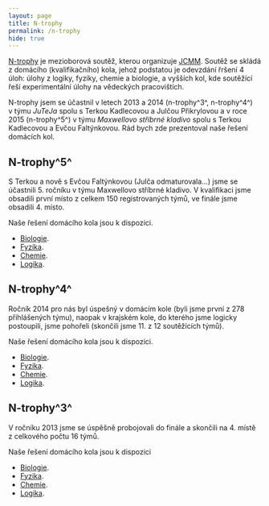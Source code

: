 ```yaml
---
layout: page
title: N-trophy
permalink: /n-trophy
hide: true
---
```


[N-trophy](http://www.ntrophy.cz/) je mezioborová soutěž, kterou organizuje
[JCMM](http://www.jcmm.cz/). Soutěž se skládá z domácího (kvalifikačního) kola,
jehož podstatou je odevzdání řršení 4 úloh: úlohy z logiky, fyziky, chemie a
biologie, a vyšších kol, kde soutěžící řeší experimentální úlohy na vědeckých
pracovištích.

N-trophy jsem se účastnil v letech 2013 a 2014 (n-trophy^3^, n-trophy^4^)
v týmu *JuTeJa* spolu s Terkou Kadlecovou a Julčou Přikrylovou a v roce 2015
(n-trophy^5^) v týmu *Maxwellovo stříbrné kladivo* spolu s Terkou Kadlecovou a
Evčou Faltýnkovou. Rád bych zde prezentoval naše řešení domácích kol.

## N-trophy^5^

S Terkou a nově s Evčou Faltýnkovou (Julča odmaturovala...) jsme se účastnili
5\. ročníku v týmu Maxwellovo stříbrné kladivo. V kvalifikaci jsme obsadili
první místo z celkem 150 registrovaných týmů, ve finále jsme obsadili 4. místo.

Naše řešení domácího kola jsou k dispozici.

 * [Biologie](assets/comps/2015-ntrophy-bio.pdf).
 * [Fyzika](assets/comps/2015-ntrophy-fyz.pdf).
 * [Chemie](assets/comps/2015-ntrophy-chem.pdf).
 * [Logika](assets/comps/2015-ntrophy-log.pdf).

## N-trophy^4^

Ročník 2014 pro nás byl úspešný v domácím kole (byli jsme první z 278
přihlášených týmu), naopak v krajském kole, do kterého jsme logicky postoupili,
jsme pohořeli (skončili jsme 11. z 12 soutěžících týmů).

Naše řešení domácího kola jsou k dispozici.

 * [Biologie](assets/comps/2014-ntrophy-bio.pdf).
 * [Fyzika](assets/comps/2014-ntrophy-fyz.pdf).
 * [Chemie](assets/comps/2014-ntrophy-chem.pdf).
 * [Logika](assets/comps/2014-ntrophy-log.pdf).

## N-trophy^3^

V ročníku 2013 jsme se úspěšně probojovali do finále a skončili na 4. místě
z celkového počtu 16 týmů.

Naše řešení domácího kola jsou k dispozici

 * [Biologie](assets/comps/2013-ntrophy-bio.pdf).
 * [Fyzika](assets/comps/2013-ntrophy-fyz.pdf).
 * [Chemie](assets/comps/2013-ntrophy-chem.pdf).
 * [Logika](assets/comps/2013-ntrophy-log).
